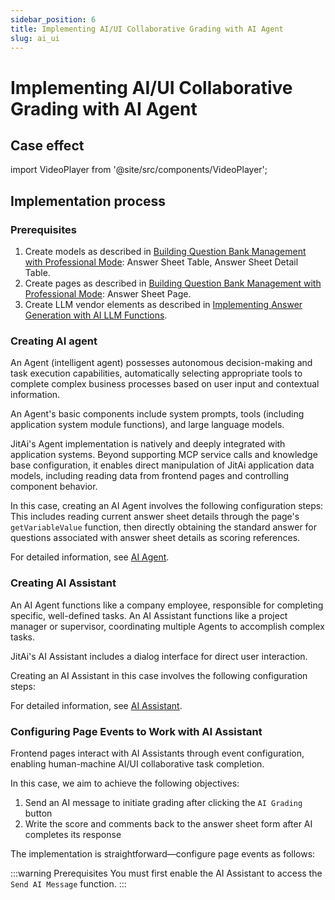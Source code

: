 ```yaml
---
sidebar_position: 6
title: Implementing AI/UI Collaborative Grading with AI Agent
slug: ai_ui
---
```


# Implementing AI/UI Collaborative Grading with AI Agent

## Case effect

import VideoPlayer from '@site/src/components/VideoPlayer';

<VideoPlayer relatePath="/docs/tutorial/ai_ui_effect.mp4" />

## Implementation process

### Prerequisites

1. Create models as described in [Building Question Bank Management with Professional Mode](./ide_mode): Answer Sheet Table, Answer Sheet Detail Table.
2. Create pages as described in [Building Question Bank Management with Professional Mode](./ide_mode): Answer Sheet Page.
3. Create LLM vendor elements as described in [Implementing Answer Generation with AI LLM Functions](./ai_func).


### Creating AI agent

An Agent (intelligent agent) possesses autonomous decision-making and task execution capabilities, automatically selecting appropriate tools to complete complex business processes based on user input and contextual information.

An Agent's basic components include system prompts, tools (including application system module functions), and large language models.

JitAi's Agent implementation is natively and deeply integrated with application systems. Beyond supporting MCP service calls and knowledge base configuration, it enables direct manipulation of JitAi application data models, including reading data from frontend pages and controlling component behavior.

In this case, creating an AI Agent involves the following configuration steps: This includes reading current answer sheet details through the page's `getVariableValue` function, then directly obtaining the standard answer for questions associated with answer sheet details as scoring references.

<VideoPlayer relatePath="/docs/tutorial/ai_ui_agent.mp4" />

For detailed information, see [AI Agent](../../devguide/ai-agent/create-ai-agent).

### Creating AI Assistant

An AI Agent functions like a company employee, responsible for completing specific, well-defined tasks. An AI Assistant functions like a project manager or supervisor, coordinating multiple Agents to accomplish complex tasks.

JitAi's AI Assistant includes a dialog interface for direct user interaction.

Creating an AI Assistant in this case involves the following configuration steps:
<VideoPlayer relatePath="/docs/tutorial/ai_ui_assi.mp4" />

For detailed information, see [AI Assistant](../../devguide/ai-assistant/create-ai-assistant).

### Configuring Page Events to Work with AI Assistant

Frontend pages interact with AI Assistants through event configuration, enabling human-machine AI/UI collaborative task completion.

In this case, we aim to achieve the following objectives:

1. Send an AI message to initiate grading after clicking the `AI Grading` button
2. Write the score and comments back to the answer sheet form after AI completes its response

The implementation is straightforward—configure page events as follows:

<VideoPlayer relatePath="/docs/tutorial/ai_ui_page.mp4" />

:::warning Prerequisites
You must first enable the AI Assistant to access the `Send AI Message` function.
:::
